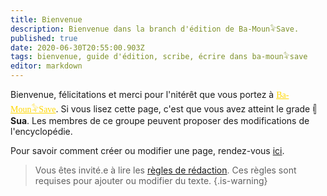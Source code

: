 ```yaml
---
title: Bienvenue
description: Bienvenue dans la branch d'édition de Ba-Moun𓅝Save.
published: true
date: 2020-06-30T20:55:00.903Z
tags: bienvenue, guide d'édition, scribe, écrire dans ba-moun𓅝save
editor: markdown
---
```


Bienvenue, félicitations et merci pour l'nitérêt que vous portez à <a href="/fr/home" style="font-family:'Yatra One', 'PT-Serif', serif;color: gold" >Ba-Moun𓅝Save</a>.
Si vous lisez cette page, c'est que vous avez atteint le grade **𓏜 Sua**. Les membres de ce groupe peuvent proposer des modifications de l'encyclopédie.

Pour savoir comment créer ou modifier une page, rendez-vous [ici](/fr/en-cours/creer-editer-page).

> Vous êtes invité.e à lire les [règles de rédaction](). Ces règles sont requises pour ajouter ou modifier du texte.
{.is-warning}

